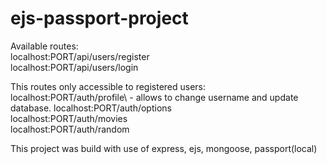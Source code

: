 # ejs-passport-project

Available routes:\
localhost:PORT/api/users/register\
localhost:PORT/api/users/login

This routes only accessible to registered users:\
localhost:PORT/auth/profile\ - allows to change username and update database.
localhost:PORT/auth/options\
localhost:PORT/auth/movies\
localhost:PORT/auth/random

This project was build with use of express, ejs, mongoose, passport(local)
